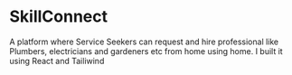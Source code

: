 # SkillConnect
A platform where Service Seekers can request and hire professional like Plumbers, electricians and gardeners etc from home using home. I built it using React and Tailiwind
